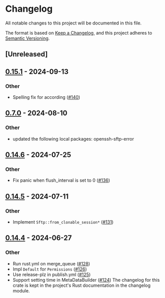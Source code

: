 # Changelog
All notable changes to this project will be documented in this file.

The format is based on [Keep a Changelog](https://keepachangelog.com/en/1.0.0/),
and this project adheres to [Semantic Versioning](https://semver.org/spec/v2.0.0.html).

## [Unreleased]

## [0.15.1](https://github.com/openssh-rust/openssh-sftp-client/compare/openssh-sftp-client-v0.15.0...openssh-sftp-client-v0.15.1) - 2024-09-13

### Other

- Spelling fix for according ([#140](https://github.com/openssh-rust/openssh-sftp-client/pull/140))

## [0.7.0](https://github.com/openssh-rust/openssh-sftp-client/compare/openssh-sftp-client-lowlevel-v0.6.0...openssh-sftp-client-lowlevel-v0.7.0) - 2024-08-10

### Other
- updated the following local packages: openssh-sftp-error

## [0.14.6](https://github.com/openssh-rust/openssh-sftp-client/compare/openssh-sftp-client-v0.14.5...openssh-sftp-client-v0.14.6) - 2024-07-25

### Other
- Fix panic when flush_interval is set to 0 ([#136](https://github.com/openssh-rust/openssh-sftp-client/pull/136))

## [0.14.5](https://github.com/openssh-rust/openssh-sftp-client/compare/openssh-sftp-client-v0.14.4...openssh-sftp-client-v0.14.5) - 2024-07-11

### Other
- Implement `Sftp::from_clonable_session*` ([#131](https://github.com/openssh-rust/openssh-sftp-client/pull/131))

## [0.14.4](https://github.com/openssh-rust/openssh-sftp-client/compare/openssh-sftp-client-v0.14.3...openssh-sftp-client-v0.14.4) - 2024-06-27

### Other
- Run rust.yml on merge_queue ([#128](https://github.com/openssh-rust/openssh-sftp-client/pull/128))
- Impl `Default` for `Permissions` ([#126](https://github.com/openssh-rust/openssh-sftp-client/pull/126))
- Use release-plz in publish.yml ([#125](https://github.com/openssh-rust/openssh-sftp-client/pull/125))
- Support setting time in MetaDataBuilder ([#124](https://github.com/openssh-rust/openssh-sftp-client/pull/124))
The changelog for this crate is kept in the project's Rust documentation in the changelog module.
